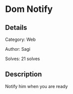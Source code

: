 # Dom Notify

## Details
Category: Web

Author: Sagi

Solves: 21 solves

## Description

Notify him when you are ready
